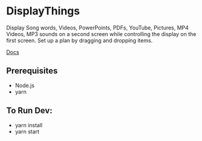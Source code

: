 # DisplayThings

Display Song words, Videos, PowerPoints, PDFs, YouTube, Pictures, MP4 Videos, MP3 sounds on a second screen while controlling the display on the first screen. Set up a plan by dragging and dropping items. 

[Docs](https://iain-h.github.io/DisplayThings/)


## Prerequisites
- Node.js
- yarn

## To Run Dev:
- yarn install
- yarn start

